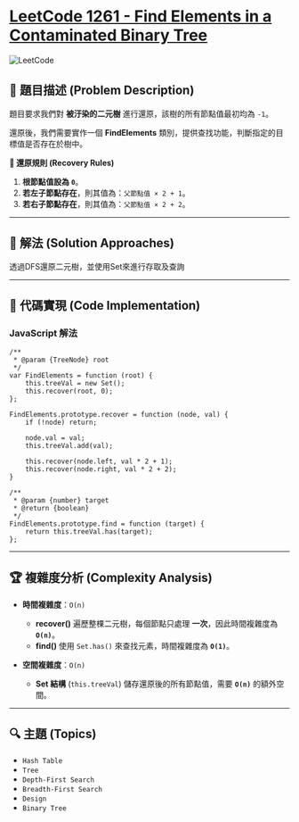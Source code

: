 # [LeetCode 1261 - Find Elements in a Contaminated Binary Tree](https://leetcode.com/problems/find-elements-in-a-contaminated-binary-tree)

![LeetCode](https://leetcode.com/static/images/LeetCode_Sharing.png)

## **📝 題目描述 (Problem Description)**  

題目要求我們對 **被汙染的二元樹** 進行還原，該樹的所有節點值最初均為 `-1`。  

還原後，我們需要實作一個 **FindElements** 類別，提供查找功能，判斷指定的目標值是否存在於樹中。  

**🔹 還原規則 (Recovery Rules)**  
1. **根節點值設為 `0`**。  
2. **若左子節點存在**，則其值為：`父節點值 × 2 + 1`。  
3. **若右子節點存在**，則其值為：`父節點值 × 2 + 2`。  

---

## 🚀 **解法 (Solution Approaches)**
透過DFS還原二元樹，並使用Set來進行存取及查詢

---

## 📌 **代碼實現 (Code Implementation)**

### **JavaScript 解法**
```
/**
 * @param {TreeNode} root
 */
var FindElements = function (root) {
    this.treeVal = new Set();
    this.recover(root, 0);
};

FindElements.prototype.recover = function (node, val) {
    if (!node) return;

    node.val = val;
    this.treeVal.add(val);

    this.recover(node.left, val * 2 + 1);
    this.recover(node.right, val * 2 + 2);
}

/** 
 * @param {number} target
 * @return {boolean}
 */
FindElements.prototype.find = function (target) {
    return this.treeVal.has(target);
};
```

---

## 🏆 **複雜度分析 (Complexity Analysis)**
- **時間複雜度**：`O(n)`  
  - **recover()** 遍歷整棵二元樹，每個節點只處理 **一次**，因此時間複雜度為 **`O(n)`**。  
  - **find()** 使用 `Set.has()` 來查找元素，時間複雜度為 **`O(1)`**。  

- **空間複雜度**：`O(n)`  
  - **Set 結構** (`this.treeVal`) 儲存還原後的所有節點值，需要 **`O(n)`** 的額外空間。

--- 

## 🔍 **主題 (Topics)**
- `Hash Table`
- `Tree`
- `Depth-First Search`
- `Breadth-First Search`
- `Design`
- `Binary Tree`
